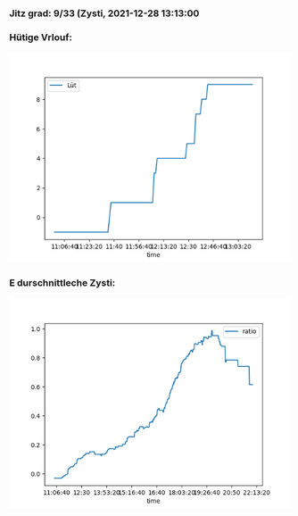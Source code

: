 ### Jitz grad: 9/33 (Zysti, 2021-12-28 13:13:00

### Hütige Vrlouf:
![Graph](Today.png)

### E durschnittleche Zysti:
![Graph](Zysti.png)